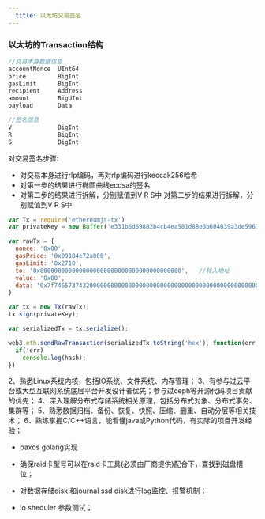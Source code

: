 ```yaml
---
  title: 以太坊交易签名
---
```

### 以太坊的Transaction结构
```go
//交易本身数据信息
accountNonce  UInt64
price         BigInt
gasLimit      BigInt
recipient     Address
amount        BigUInt
payload       Data

//签名信息
V             BigInt
R             BigInt
S             BigInt
```
对交易签名步骤:
- 对交易本身进行rlp编码，再对rlp编码进行keccak256哈希
- 对第一步的结果进行椭圆曲线ecdsa的签名
- 对第二步的结果进行拆解，分别赋值到V R S中
对第二步的结果进行拆解，分别赋值到V R S中

```javascript
var Tx = require('ethereumjs-tx')
var privateKey = new Buffer('e331b6d69882b4cb4ea581d88e0b604039a3de5967688d3dcffdd2270c0fd109', 'hex')

var rawTx = {
  nonce: '0x00',
  gasPrice: '0x09184e72a000',
  gasLimit: '0x2710',
  to: '0x0000000000000000000000000000000000000000',   //转入地址
  value: '0x00',
  data: '0x7f7465737432000000000000000000000000000000000000000000000000000000600057'
}

var tx = new Tx(rawTx);
tx.sign(privateKey);

var serializedTx = tx.serialize();

web3.eth.sendRawTransaction(serializedTx.toString('hex'), function(err, hash){
  if(!err)
    console.log(hash);
})

```
2、熟悉Linux系统内核，包括IO系统、文件系统、内存管理；
3、有参与过云平台或大型互联网系统底层平台开发设计者优先；参与过ceph等开源代码项目贡献的优先；
4、深入理解分布式存储系统相关原理，包括分布式对象、分布式事务、集群等；
5、熟悉数据归档、备份、恢复、快照、压缩、删重、自动分层等相关技术；
6、熟练掌握C/C++语言，能看懂java或Python代码，有实际的项目开发经验；
- paxos golang实现


- 确保raid卡型号可以在raid卡工具(必须由厂商提供)配合下，查找到磁盘槽位；
- 对数据存储disk 和journal ssd disk进行log监控、报警机制；
- io sheduler 参数测试；
